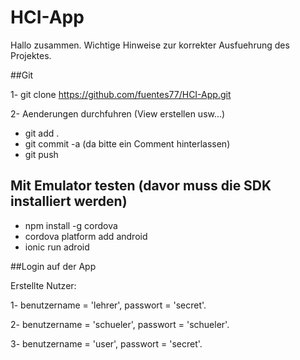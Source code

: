 # HCI-App

Hallo zusammen. Wichtige Hinweise zur korrekter Ausfuehrung des Projektes. 


##Git

1- git clone https://github.com/fuentes77/HCI-App.git

2- Aenderungen durchfuhren (View erstellen usw...)
-  git add .
- git commit -a  (da bitte ein Comment hinterlassen)
- git push


## Mit Emulator testen (davor muss die SDK installiert werden)

- npm install -g cordova
- cordova platform add android
- ionic run adroid





##Login auf der App

 Erstellte Nutzer:

  1- benutzername = 'lehrer', passwort = 'secret'.
  
  2- benutzername = 'schueler', passwort = 'schueler'.
  
  3- benutzername = 'user', passwort = 'secret'.
